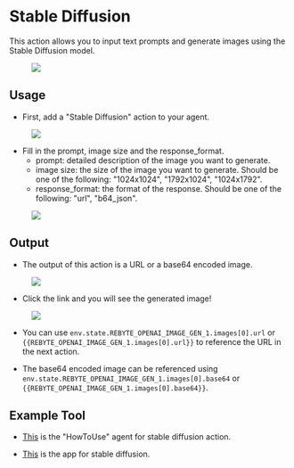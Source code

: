 # Stable Diffusion

This action allows you to input text prompts and generate images using the Stable Diffusion model.

<figure><img src="../../../../images/sd-1.png"></figure>

## Usage

* First, add a "Stable Diffusion" action to your agent.

<figure><img src="../../../../images/sd-2.png"></figure>

* Fill in the prompt, image size and the response_format.
  * prompt: detailed description of the image you want to generate.
  * image size: the size of the image you want to generate. Should be one of the following: "1024x1024", "1792x1024", "1024x1792".
  * response_format: the format of the response. Should be one of the following: "url", "b64_json".
  
<figure><img src="../../../../images/sd-3.png"></figure>
  
## Output 

* The output of this action is a URL or a base64 encoded image.

<figure><img src="../../../../images/sd-4.png"></figure>

* Click the link and you will see the generated image!

<figure><img src="../../../../images/sd-5.png"></figure>

* You can use `env.state.REBYTE_OPENAI_IMAGE_GEN_1.images[0].url` or `{{REBYTE_OPENAI_IMAGE_GEN_1.images[0].url}}` to reference the URL in the next action. 
  
* The base64 encoded image can be referenced using `env.state.REBYTE_OPENAI_IMAGE_GEN_1.images[0].base64` or `{{REBYTE_OPENAI_IMAGE_GEN_1.images[0].base64}}`.

## Example Tool

* [This](https://rebyte.ai/p/21b2295005587a5375d8/callable/3396e0e83a81396c1ba7/editor) is the "HowToUse" agent for stable diffusion action.

* [This](https://rebyte.ai/copilot/c359f8a71fa2e7c6264a/session/d67c8195be) is the app for stable diffusion.